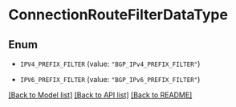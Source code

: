 # ConnectionRouteFilterDataType

## Enum


* `IPV4_PREFIX_FILTER` (value: `"BGP_IPv4_PREFIX_FILTER"`)

* `IPV6_PREFIX_FILTER` (value: `"BGP_IPv6_PREFIX_FILTER"`)


[[Back to Model list]](../README.md#documentation-for-models) [[Back to API list]](../README.md#documentation-for-api-endpoints) [[Back to README]](../README.md)


